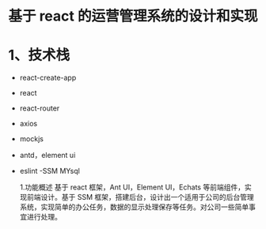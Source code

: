 # 基于 react 的运营管理系统的设计和实现

# 1、技术栈

- react-create-app
- react
- react-router
- axios
- mockjs
- antd，element ui
- eslint
  -SSM MYsql

  1.功能概述
  基于 react 框架，Ant UI，Element UI，Echats 等前端组件，实现前端设计。基于 SSM 框架，搭建后台，设计出一个适用于公司的后台管理系统，实现简单的办公任务，数据的显示处理保存等任务。对公司一些简单事宜进行处理。
